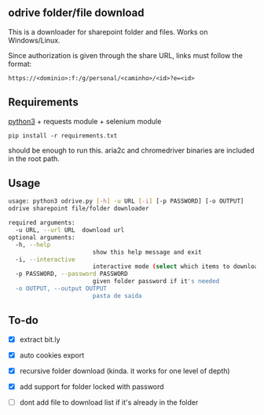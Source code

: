 ## odrive folder/file download

This is a downloader for sharepoint folder and files. Works on Windows/Linux.

Since authorization is given through the share URL, links must follow the format:

```https://<dominio>:f:/g/personal/<caminho>/<id>?e=<id>```

## Requirements

[python3](https://www.python.org/downloads/) + requests module + selenium module

``` pip install -r requirements.txt ``` 

should be enough to run this. aria2c and chromedriver binaries are included in the root path.

## Usage
```bash
usage: python3 odrive.py [-h] -u URL [-i] [-p PASSWORD] [-o OUTPUT]
odrive sharepoint file/folder downloader

required arguments:
  -u URL, --url URL  download url
optional arguments:
  -h, --help         
                        show this help message and exit
  -i, --interactive  
                        interactive mode (select which items to download)
  -p PASSWORD, --password PASSWORD
                        given folder password if it's needed
  -o OUTPUT, --output OUTPUT
                        pasta de saida
```

## To-do

- [x] extract bit.ly
- [x] auto cookies export
- [x] recursive folder download (kinda. it works for one level of depth)
- [x] add support for folder locked with password 
- [ ] dont add file to download list if it's already in the folder


